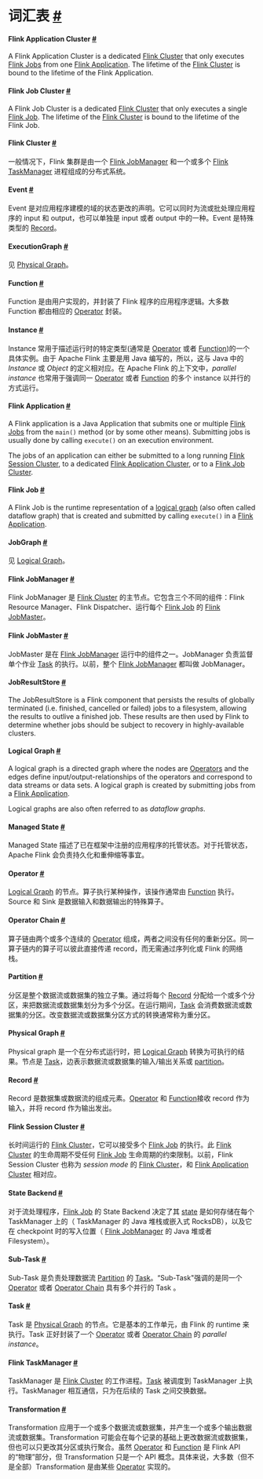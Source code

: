 # 词汇表 [#](https://nightlies.apache.org/flink/flink-docs-release-1.15/zh/docs/concepts/glossary/#%e8%af%8d%e6%b1%87%e8%a1%a8)

#### Flink Application Cluster [#](https://nightlies.apache.org/flink/flink-docs-release-1.15/zh/docs/concepts/glossary/#flink-application-cluster)

A Flink Application Cluster is a dedicated [Flink Cluster](https://nightlies.apache.org/flink/flink-docs-release-1.15/zh/docs/concepts/glossary/#flink-cluster) that only executes [Flink Jobs](https://nightlies.apache.org/flink/flink-docs-release-1.15/zh/docs/concepts/glossary/#flink-job) from one [Flink Application](https://nightlies.apache.org/flink/flink-docs-release-1.15/zh/docs/concepts/glossary/#flink-application). The lifetime of the [Flink Cluster](https://nightlies.apache.org/flink/flink-docs-release-1.15/zh/docs/concepts/glossary/#flink-cluster) is bound to the lifetime of the Flink Application.

#### Flink Job Cluster [#](https://nightlies.apache.org/flink/flink-docs-release-1.15/zh/docs/concepts/glossary/#flink-job-cluster)

A Flink Job Cluster is a dedicated [Flink Cluster](https://nightlies.apache.org/flink/flink-docs-release-1.15/zh/docs/concepts/glossary/#flink-cluster) that only executes a single [Flink Job](https://nightlies.apache.org/flink/flink-docs-release-1.15/zh/docs/concepts/glossary/#flink-job). The lifetime of the [Flink Cluster](https://nightlies.apache.org/flink/flink-docs-release-1.15/zh/docs/concepts/glossary/#flink-cluster) is bound to the lifetime of the Flink Job.

#### Flink Cluster [#](https://nightlies.apache.org/flink/flink-docs-release-1.15/zh/docs/concepts/glossary/#flink-cluster)

一般情况下，Flink 集群是由一个 [Flink JobManager](https://nightlies.apache.org/flink/flink-docs-release-1.15/zh/docs/concepts/glossary/#flink-jobmanager) 和一个或多个 [Flink TaskManager](https://nightlies.apache.org/flink/flink-docs-release-1.15/zh/docs/concepts/glossary/#flink-taskmanager) 进程组成的分布式系统。

#### Event [#](https://nightlies.apache.org/flink/flink-docs-release-1.15/zh/docs/concepts/glossary/#event)

Event 是对应用程序建模的域的状态更改的声明。它可以同时为流或批处理应用程序的 input 和 output，也可以单独是 input 或者 output 中的一种。Event 是特殊类型的 [Record](https://nightlies.apache.org/flink/flink-docs-release-1.15/zh/docs/concepts/glossary/#record)。

#### ExecutionGraph [#](https://nightlies.apache.org/flink/flink-docs-release-1.15/zh/docs/concepts/glossary/#executiongraph)

见 [Physical Graph](https://nightlies.apache.org/flink/flink-docs-release-1.15/zh/docs/concepts/glossary/#physical-graph)。

#### Function [#](https://nightlies.apache.org/flink/flink-docs-release-1.15/zh/docs/concepts/glossary/#function)

Function 是由用户实现的，并封装了 Flink 程序的应用程序逻辑。大多数 Function 都由相应的 [Operator](https://nightlies.apache.org/flink/flink-docs-release-1.15/zh/docs/concepts/glossary/#operator) 封装。

#### Instance [#](https://nightlies.apache.org/flink/flink-docs-release-1.15/zh/docs/concepts/glossary/#instance)

Instance 常用于描述运行时的特定类型(通常是 [Operator](https://nightlies.apache.org/flink/flink-docs-release-1.15/zh/docs/concepts/glossary/#operator) 或者 [Function](https://nightlies.apache.org/flink/flink-docs-release-1.15/zh/docs/concepts/glossary/#function))的一个具体实例。由于 Apache Flink 主要是用 Java 编写的，所以，这与 Java 中的 *Instance* 或 *Object* 的定义相对应。在 Apache Flink 的上下文中，*parallel instance* 也常用于强调同一 [Operator](https://nightlies.apache.org/flink/flink-docs-release-1.15/zh/docs/concepts/glossary/#operator) 或者 [Function](https://nightlies.apache.org/flink/flink-docs-release-1.15/zh/docs/concepts/glossary/#function) 的多个 instance 以并行的方式运行。

#### Flink Application [#](https://nightlies.apache.org/flink/flink-docs-release-1.15/zh/docs/concepts/glossary/#flink-application)

A Flink application is a Java Application that submits one or multiple [Flink Jobs](https://nightlies.apache.org/flink/flink-docs-release-1.15/zh/docs/concepts/glossary/#flink-job) from the `main()` method (or by some other means). Submitting jobs is usually done by calling `execute()` on an execution environment.

The jobs of an application can either be submitted to a long running [Flink Session Cluster](https://nightlies.apache.org/flink/flink-docs-release-1.15/zh/docs/concepts/glossary/#flink-session-cluster), to a dedicated [Flink Application Cluster](https://nightlies.apache.org/flink/flink-docs-release-1.15/zh/docs/concepts/glossary/#flink-application-cluster), or to a [Flink Job Cluster](https://nightlies.apache.org/flink/flink-docs-release-1.15/zh/docs/concepts/glossary/#flink-job-cluster).

#### Flink Job [#](https://nightlies.apache.org/flink/flink-docs-release-1.15/zh/docs/concepts/glossary/#flink-job)

A Flink Job is the runtime representation of a [logical graph](https://nightlies.apache.org/flink/flink-docs-release-1.15/zh/docs/concepts/glossary/#logical-graph) (also often called dataflow graph) that is created and submitted by calling `execute()` in a [Flink Application](https://nightlies.apache.org/flink/flink-docs-release-1.15/zh/docs/concepts/glossary/#flink-application).

#### JobGraph [#](https://nightlies.apache.org/flink/flink-docs-release-1.15/zh/docs/concepts/glossary/#jobgraph)

见 [Logical Graph](https://nightlies.apache.org/flink/flink-docs-release-1.15/zh/docs/concepts/glossary/#logical-graph)。

#### Flink JobManager [#](https://nightlies.apache.org/flink/flink-docs-release-1.15/zh/docs/concepts/glossary/#flink-jobmanager)

Flink JobManager 是 [Flink Cluster](https://nightlies.apache.org/flink/flink-docs-release-1.15/zh/docs/concepts/glossary/#flink-cluster) 的主节点。它包含三个不同的组件：Flink Resource Manager、Flink Dispatcher、运行每个 [Flink Job](https://nightlies.apache.org/flink/flink-docs-release-1.15/zh/docs/concepts/glossary/#flink-job) 的 [Flink JobMaster](https://nightlies.apache.org/flink/flink-docs-release-1.15/zh/docs/concepts/glossary/#flink-jobmaster)。

#### Flink JobMaster [#](https://nightlies.apache.org/flink/flink-docs-release-1.15/zh/docs/concepts/glossary/#flink-jobmaster)

JobMaster 是在 [Flink JobManager](https://nightlies.apache.org/flink/flink-docs-release-1.15/zh/docs/concepts/glossary/#flink-jobmanager) 运行中的组件之一。JobManager 负责监督单个作业 [Task](https://nightlies.apache.org/flink/flink-docs-release-1.15/zh/docs/concepts/glossary/#task) 的执行。以前，整个 [Flink JobManager](https://nightlies.apache.org/flink/flink-docs-release-1.15/zh/docs/concepts/glossary/#flink-jobmanager) 都叫做 JobManager。

#### JobResultStore [#](https://nightlies.apache.org/flink/flink-docs-release-1.15/zh/docs/concepts/glossary/#jobresultstore)

The JobResultStore is a Flink component that persists the results of globally terminated (i.e. finished, cancelled or failed) jobs to a filesystem, allowing the results to outlive a finished job. These results are then used by Flink to determine whether jobs should be subject to recovery in highly-available clusters.

#### Logical Graph [#](https://nightlies.apache.org/flink/flink-docs-release-1.15/zh/docs/concepts/glossary/#logical-graph)

A logical graph is a directed graph where the nodes are [Operators](https://nightlies.apache.org/flink/flink-docs-release-1.15/zh/docs/concepts/glossary/#operator) and the edges define input/output-relationships of the operators and correspond to data streams or data sets. A logical graph is created by submitting jobs from a [Flink Application](https://nightlies.apache.org/flink/flink-docs-release-1.15/zh/docs/concepts/glossary/#flink-application).

Logical graphs are also often referred to as *dataflow graphs*.

#### Managed State [#](https://nightlies.apache.org/flink/flink-docs-release-1.15/zh/docs/concepts/glossary/#managed-state)

Managed State 描述了已在框架中注册的应用程序的托管状态。对于托管状态，Apache Flink 会负责持久化和重伸缩等事宜。

#### Operator [#](https://nightlies.apache.org/flink/flink-docs-release-1.15/zh/docs/concepts/glossary/#operator)

[Logical Graph](https://nightlies.apache.org/flink/flink-docs-release-1.15/zh/docs/concepts/glossary/#logical-graph) 的节点。算子执行某种操作，该操作通常由 [Function](https://nightlies.apache.org/flink/flink-docs-release-1.15/zh/docs/concepts/glossary/#function) 执行。Source 和 Sink 是数据输入和数据输出的特殊算子。

#### Operator Chain [#](https://nightlies.apache.org/flink/flink-docs-release-1.15/zh/docs/concepts/glossary/#operator-chain)

算子链由两个或多个连续的 [Operator](https://nightlies.apache.org/flink/flink-docs-release-1.15/zh/docs/concepts/glossary/#operator) 组成，两者之间没有任何的重新分区。同一算子链内的算子可以彼此直接传递 record，而无需通过序列化或 Flink 的网络栈。

#### Partition [#](https://nightlies.apache.org/flink/flink-docs-release-1.15/zh/docs/concepts/glossary/#partition)

分区是整个数据流或数据集的独立子集。通过将每个 [Record](https://nightlies.apache.org/flink/flink-docs-release-1.15/zh/docs/concepts/glossary/#record) 分配给一个或多个分区，来把数据流或数据集划分为多个分区。在运行期间，[Task](https://nightlies.apache.org/flink/flink-docs-release-1.15/zh/docs/concepts/glossary/#task) 会消费数据流或数据集的分区。改变数据流或数据集分区方式的转换通常称为重分区。

#### Physical Graph [#](https://nightlies.apache.org/flink/flink-docs-release-1.15/zh/docs/concepts/glossary/#physical-graph)

Physical graph 是一个在分布式运行时，把 [Logical Graph](https://nightlies.apache.org/flink/flink-docs-release-1.15/zh/docs/concepts/glossary/#logical-graph) 转换为可执行的结果。节点是 [Task](https://nightlies.apache.org/flink/flink-docs-release-1.15/zh/docs/concepts/glossary/#task)，边表示数据流或数据集的输入/输出关系或 [partition](https://nightlies.apache.org/flink/flink-docs-release-1.15/zh/docs/concepts/glossary/#partition)。

#### Record [#](https://nightlies.apache.org/flink/flink-docs-release-1.15/zh/docs/concepts/glossary/#record)

Record 是数据集或数据流的组成元素。[Operator](https://nightlies.apache.org/flink/flink-docs-release-1.15/zh/docs/concepts/glossary/#operator) 和 [Function](https://nightlies.apache.org/flink/flink-docs-release-1.15/zh/docs/concepts/glossary/#Function)接收 record 作为输入，并将 record 作为输出发出。

#### Flink Session Cluster [#](https://nightlies.apache.org/flink/flink-docs-release-1.15/zh/docs/concepts/glossary/#flink-session-cluster)

长时间运行的 [Flink Cluster](https://nightlies.apache.org/flink/flink-docs-release-1.15/zh/docs/concepts/glossary/#flink-cluster)，它可以接受多个 [Flink Job](https://nightlies.apache.org/flink/flink-docs-release-1.15/zh/docs/concepts/glossary/#flink-job) 的执行。此 [Flink Cluster](https://nightlies.apache.org/flink/flink-docs-release-1.15/zh/docs/concepts/glossary/#flink-cluster) 的生命周期不受任何 [Flink Job](https://nightlies.apache.org/flink/flink-docs-release-1.15/zh/docs/concepts/glossary/#flink-job) 生命周期的约束限制。以前，Flink Session Cluster 也称为 *session mode* 的 [Flink Cluster](https://nightlies.apache.org/flink/flink-docs-release-1.15/zh/docs/concepts/glossary/#flink-cluster)，和 [Flink Application Cluster](https://nightlies.apache.org/flink/flink-docs-release-1.15/zh/docs/concepts/glossary/#flink-application-cluster) 相对应。

#### State Backend [#](https://nightlies.apache.org/flink/flink-docs-release-1.15/zh/docs/concepts/glossary/#state-backend)

对于流处理程序，[Flink Job](https://nightlies.apache.org/flink/flink-docs-release-1.15/zh/docs/concepts/glossary/#flink-job) 的 State Backend 决定了其 [state](https://nightlies.apache.org/flink/flink-docs-release-1.15/zh/docs/concepts/glossary/#managed-state) 是如何存储在每个 TaskManager 上的（ TaskManager 的 Java 堆栈或嵌入式 RocksDB），以及它在 checkpoint 时的写入位置（ [Flink JobManager](https://nightlies.apache.org/flink/flink-docs-release-1.15/zh/docs/concepts/glossary/#flink-jobmanager) 的 Java 堆或者 Filesystem）。

#### Sub-Task [#](https://nightlies.apache.org/flink/flink-docs-release-1.15/zh/docs/concepts/glossary/#sub-task)

Sub-Task 是负责处理数据流 [Partition](https://nightlies.apache.org/flink/flink-docs-release-1.15/zh/docs/concepts/glossary/#partition) 的 [Task](https://nightlies.apache.org/flink/flink-docs-release-1.15/zh/docs/concepts/glossary/#task)。“Sub-Task"强调的是同一个 [Operator](https://nightlies.apache.org/flink/flink-docs-release-1.15/zh/docs/concepts/glossary/#operator) 或者 [Operator Chain](https://nightlies.apache.org/flink/flink-docs-release-1.15/zh/docs/concepts/glossary/#operator-chain) 具有多个并行的 Task 。

#### Task [#](https://nightlies.apache.org/flink/flink-docs-release-1.15/zh/docs/concepts/glossary/#task)

Task 是 [Physical Graph](https://nightlies.apache.org/flink/flink-docs-release-1.15/zh/docs/concepts/glossary/#physical-graph) 的节点。它是基本的工作单元，由 Flink 的 runtime 来执行。Task 正好封装了一个 [Operator](https://nightlies.apache.org/flink/flink-docs-release-1.15/zh/docs/concepts/glossary/#operator) 或者 [Operator Chain](https://nightlies.apache.org/flink/flink-docs-release-1.15/zh/docs/concepts/glossary/#operator-chain) 的 *parallel instance*。

#### Flink TaskManager [#](https://nightlies.apache.org/flink/flink-docs-release-1.15/zh/docs/concepts/glossary/#flink-taskmanager)

TaskManager 是 [Flink Cluster](https://nightlies.apache.org/flink/flink-docs-release-1.15/zh/docs/concepts/glossary/#flink-cluster) 的工作进程。[Task](https://nightlies.apache.org/flink/flink-docs-release-1.15/zh/docs/concepts/glossary/#task) 被调度到 TaskManager 上执行。TaskManager 相互通信，只为在后续的 Task 之间交换数据。

#### Transformation [#](https://nightlies.apache.org/flink/flink-docs-release-1.15/zh/docs/concepts/glossary/#transformation)

Transformation 应用于一个或多个数据流或数据集，并产生一个或多个输出数据流或数据集。Transformation 可能会在每个记录的基础上更改数据流或数据集，但也可以只更改其分区或执行聚合。虽然 [Operator](https://nightlies.apache.org/flink/flink-docs-release-1.15/zh/docs/concepts/glossary/#operator) 和 [Function](https://nightlies.apache.org/flink/flink-docs-release-1.15/zh/docs/concepts/glossary/#function) 是 Flink API 的“物理”部分，但 Transformation 只是一个 API 概念。具体来说，大多数（但不是全部）Transformation 是由某些 [Operator](https://nightlies.apache.org/flink/flink-docs-release-1.15/zh/docs/concepts/glossary/#operator) 实现的。